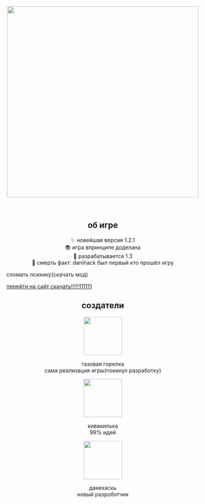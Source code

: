<div align="center">
  <img height="500" src="https://i.ibb.co/5KH57ND/preview.png"  />
</div>

<p align="center"> <br>
<h2 align="center">об игре</h2>



<p align="center">✨ новейшая версия 1.2.1<br>📚 игра впринципе доделана<br>🎯 разрабатывается 1.3<br>🎲 смерть факт: danihack был первый кто прошёл игру</p>


<p align="left">сломать психику(скачать мод)</p>
<p><a href="https://kivedershitbalduvzaloshnikahtm.github.io/download.html">перейти на сайт скачать!!!!!111111</a></p>



<h2 align="center">создатели</h2>



<div align="center">
  <img height="100" src="https://i.ibb.co/G5K0Fw2/doeimosrounded.png"  />
</div>



<p align="center">газовая горелка<br>сама реализация игры(покинул разработку)</p>



<div align="center">
  <img height="100" src="https://i.ibb.co/bQm9QGP/amongaseekrounded.png"  />
</div>



<p align="center">кивакилька<br>99% идей</p>



<div align="center">
  <img height="100" src="https://ibb.co/LpL29D6/danihack-newskin"/>
</div>



<p align="center">данехаскь<br>новый разроботчик</p>

